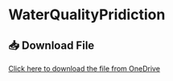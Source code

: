 # WaterQualityPridiction

## 📥 Download File

[Click here to download the file from OneDrive]([https://1drv.ms/u/s!Axxxxxxxxxxxx?e=xyz123](https://drive.google.com/file/d/1AV9s2HYEkr2IoEZ59vll1PNW4l18wsMc/view?usp=sharing))
